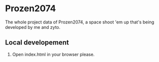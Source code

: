# Prozen2074

The whole project data of Prozen2074, a space shoot 'em up that's being developed by me and zyto.

## Local developement

1. Open index.html in your browser please.
